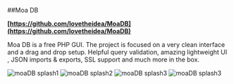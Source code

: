 ##Moa DB

**[https://github.com/lovetheidea/MoaDB](https://github.com/lovetheidea/MoaDB)**

Moa DB is a free PHP GUI. The project is focused on a very clean interface and a drag and drop setup.
Helpful query validation, amazing lightweight UI , JSON imports & exports, SSL support and much more in the box.

![moaDB splash1](https://github.com/lovetheidea/MoaDB/blob/master/screenshots/home.png?raw=true)
![moaDB splash2](https://github.com/lovetheidea/MoaDB/blob/master/screenshots/object.png?raw=true)
![moaDB splash3](https://github.com/lovetheidea/MoaDB/blob/master/screenshots/import.png?raw=true)
![moaDB splash3](https://github.com/lovetheidea/MoaDB/blob/master/screenshots/databases.png?raw=true)

<!--Moa DB
~~~~~~~~

- <https://github.com/lovetheidea/MoaDB>

Moa DB is a free PHP GUI. The project is focused on a very clean interface and a drag and drop setup.
Helpful query validation, amazing lightweight UI , JSON imports & exports, SSL support and much more in the box.

.. image:: https://github.com/lovetheidea/MoaDB/blob/master/screenshots/home.png?raw=true
.. image:: https://github.com/lovetheidea/MoaDB/blob/master/screenshots/object.png?raw=true
.. image:: https://github.com/lovetheidea/MoaDB/blob/master/screenshots/import.png?raw=true
.. image:: https://github.com/lovetheidea/MoaDB/blob/master/screenshots/databases.png?raw=true
-->
